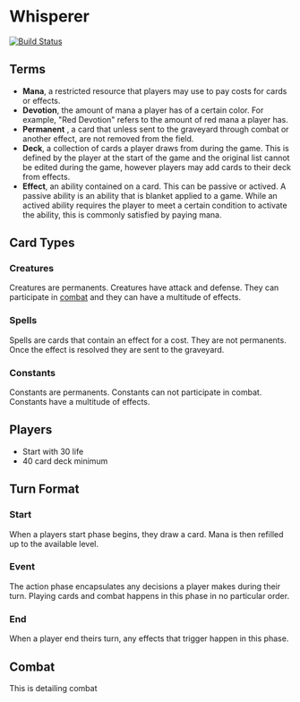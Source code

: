 # Whisperer

[![Build Status](http://74.208.200.101:8080/buildStatus/icon?job=Whisperer)](http://74.208.200.101:8080/job/Whisperer/)

## Terms

- **Mana**, a restricted resource that players may use to pay costs for cards or effects. 
- **Devotion**, the amount of mana a player has of a certain color. For example, "Red Devotion" refers to the amount of red mana a player has. 
- **Permanent** , a card that unless sent to the graveyard through combat or another effect, are not removed from the field.
- **Deck**, a collection of cards a player draws from during the game. This is defined by the player at the start of the game and the original list cannot be edited during the game, however players may add cards to their deck from effects.
- **Effect**, an ability contained on a card. This can be passive or actived. A passive ability is an ability that is blanket applied to a game. While an actived ability requires the player to meet a certain condition to activate the ability, this is commonly satisfied by paying mana. 

## Card Types
### Creatures
Creatures are permanents. Creatures have attack and defense. They can participate in [combat](#Combat) and they can have a multitude of effects. 
### Spells
Spells are cards that contain an effect for a cost. They are not permanents. Once the effect is resolved they are sent to the graveyard. 
### Constants
Constants are permanents. Constants can not participate in combat. Constants have a multitude of effects.

## Players
- Start with 30 life
- 40 card deck minimum

## Turn Format
### Start
When a players start phase begins, they draw a card. Mana is then refilled up to the available level.
### Event
The action phase encapsulates any decisions a player makes during their turn. Playing cards and combat happens in this phase in no particular order. 
### End
When a player end theirs turn, any effects that trigger happen in this phase. 

## Combat
This is detailing combat